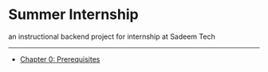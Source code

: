 # Summer Internship

an instructional backend project for internship at Sadeem Tech

---

- [Chapter 0: Prerequisites](Chapters/CHAPTER_0_PREREQUISITES.md)
